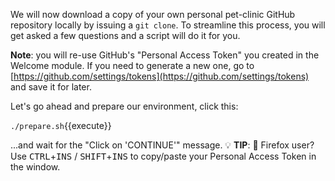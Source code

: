 We will now download a copy of your own personal pet-clinic GitHub repository locally by issuing a `git clone`. 
To streamline this process, you will get asked a few questions and a script will do it for you.

**Note**: you will re-use GitHub's "Personal Access Token" you created in the Welcome module. 
If you need to generate a new one, go to [https://github.com/settings/tokens](https://github.com/settings/tokens) and save it for later.

Let's go ahead and prepare our environment, click this:

 `./prepare.sh`{{execute}}

...and wait for the "Click on 'CONTINUE'" message.
💡 **TIP**: 🦊 Firefox user? Use <kbd>CTRL</kbd>+<kbd>INS</kbd> / <kbd>SHIFT</kbd>+<kbd>INS</kbd> to copy/paste your Personal Access Token in the window.
